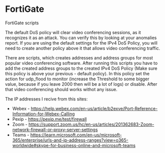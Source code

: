 # FortiGate
FortiGate scripts

The default DoS policy will clear video conferencing sessions, as it recognizes it as an attack. You can verify this by looking at your anomalies report.
If you are using the default settings for the IPv4 DoS Policy, you will need to create another policy above it that allows video conferencing traffic.

There are scripts, which creates addresses and address groups for most popular video conferencing software. After running this scripts you have to add the created address groups to the created IPv4 DoS Policy (Make sure this policy is above your previous - default policy). In this policy set the action for udp_flood to monitor (increase the Threshold to some bigger value, because if you leave 2000 then will be a lot of logs) or disable. After that video conferencing should works withot any issue.

The IP addresses I recive from this sites:
- Webex - https://help.webex.com/en-us/article/b2exve/Port-Reference-Information-for-Webex-Calling
- Pexip - https://pexip.me/test/firewall
- Zoom - https://support.zoom.us/hc/en-us/articles/201362683-Zoom-network-firewall-or-proxy-server-settings
- Teams - https://learn.microsoft.com/en-us/microsoft-365/enterprise/urls-and-ip-address-ranges?view=o365-worldwide#skype-for-business-online-and-microsoft-teams
